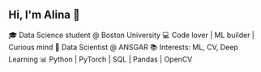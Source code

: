 ## Hi, I'm Alina 👋

🎓 Data Science student @ Boston University
💻 Code lover | ML builder | Curious mind
🚀 Data Scientist @ ANSGAR
📚 Interests: ML, CV, Deep Learning
📊 Python | PyTorch | SQL | Pandas | OpenCV  
